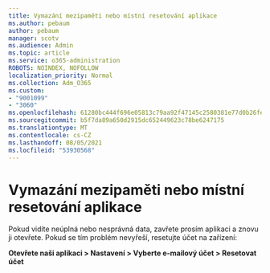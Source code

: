 ```yaml
---
title: Vymazání mezipaměti nebo místní resetování aplikace
ms.author: pebaum
author: pebaum
manager: scotv
ms.audience: Admin
ms.topic: article
ms.service: o365-administration
ROBOTS: NOINDEX, NOFOLLOW
localization_priority: Normal
ms.collection: Adm_O365
ms.custom:
- "9001099"
- "3060"
ms.openlocfilehash: 61280bc444f696e05813c79aa92f47145c2580381e77d0b26fe6fdca527647a6
ms.sourcegitcommit: b5f7da89a650d2915dc652449623c78be6247175
ms.translationtype: MT
ms.contentlocale: cs-CZ
ms.lasthandoff: 08/05/2021
ms.locfileid: "53930568"
---
```

# <a name="clear-the-cache-or-locally-reset-the-app"></a>Vymazání mezipaměti nebo místní resetování aplikace

Pokud vidíte neúplná nebo nesprávná data, zavřete prosím aplikaci a znovu ji otevřete.  Pokud se tím problém nevyřeší, resetujte účet na zařízení: 

**Otevřete naši aplikaci > Nastavení > Vyberte e-mailový účet > Resetovat účet**